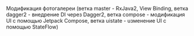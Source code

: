 Модификация фотогалереи (ветка master - RxJava2, View Binding, ветка dagger2 - внедрение DI через Dagger2, ветка compose - модификация UI с помощью Jetpack Compose, ветка uistate - uзменение UI с помощью StateFlow)

